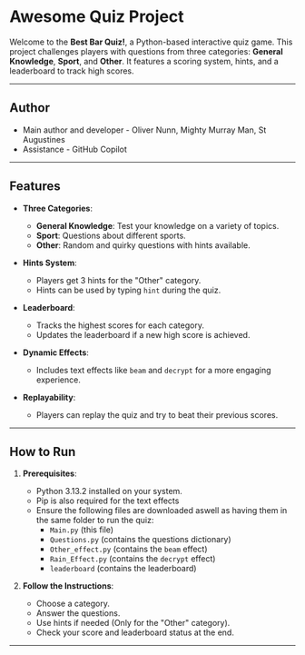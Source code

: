 # Awesome Quiz Project

Welcome to the **Best Bar Quiz!**, a Python-based interactive quiz game. This project challenges players with questions from three categories: **General Knowledge**, **Sport**, and **Other**. It features a scoring system, hints, and a leaderboard to track high scores.

---

## Author
- Main author and developer - Oliver Nunn, Mighty Murray Man, St Augustines
- Assistance - GitHub Copilot

---
## Features

- **Three Categories**:
  - **General Knowledge**: Test your knowledge on a variety of topics.
  - **Sport**: Questions about different sports.
  - **Other**: Random and quirky questions with hints available.
  
- **Hints System**:
  - Players get 3 hints for the "Other" category.
  - Hints can be used by typing `hint` during the quiz.

- **Leaderboard**:
  - Tracks the highest scores for each category.
  - Updates the leaderboard if a new high score is achieved.

- **Dynamic Effects**:
  - Includes text effects like `beam` and `decrypt` for a more engaging experience.

- **Replayability**:
  - Players can replay the quiz and try to beat their previous scores.

---

## How to Run

1. **Prerequisites**:
   - Python 3.13.2 installed on your system.
   - Pip is also required for the text effects
   - Ensure the following files are downloaded aswell as having them in the same folder to run the quiz:
     - `Main.py` (this file)
     - `Questions.py` (contains the questions dictionary)
     - `Other_effect.py` (contains the `beam` effect)
     - `Rain_Effect.py` (contains the `decrypt` effect)
     - `leaderboard` (contains the leaderboard)


3. **Follow the Instructions**:
   - Choose a category.
   - Answer the questions.
   - Use hints if needed (Only for the "Other" category).
   - Check your score and leaderboard status at the end.

---

